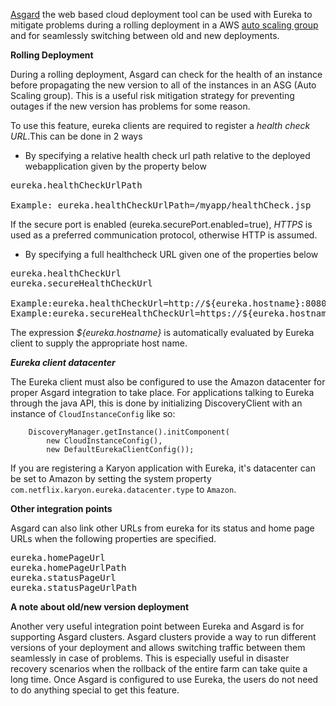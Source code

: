 [Asgard](https://github.com/Netflix/asgard) the web based cloud deployment tool can be used with Eureka to mitigate problems during a rolling deployment in a AWS [auto scaling group](http://aws.amazon.com/autoscaling/) and for seamlessly switching between old and new deployments.

**Rolling Deployment**

During a rolling deployment, Asgard can check for the health of an instance before propagating the new version to all of the instances in an ASG (Auto Scaling group). This is a useful risk mitigation strategy for preventing outages if the new version has problems for some reason. 

To use this feature, eureka clients are required to register a _health check URL_.This can be done in 2 ways

* By specifying a relative health check url path relative to the deployed webapplication given by the property below

<pre>
eureka.healthCheckUrlPath

Example: eureka.healthCheckUrlPath=/myapp/healthCheck.jsp
</pre>

If the secure port is enabled (eureka.securePort.enabled=true), _HTTPS_  is used as a preferred communication protocol, otherwise HTTP is assumed.

* By specifying a full healthcheck URL  given one of the properties below

<pre>
eureka.healthCheckUrl
eureka.secureHealthCheckUrl

Example:eureka.healthCheckUrl=http://${eureka.hostname}:8080/Priam/REST/healthcheck
Example:eureka.secureHealthCheckUrl=https://${eureka.hostname}:8088/Priam/REST/healthcheck
</pre>

The expression _${eureka.hostname}_ is automatically evaluated by Eureka client to supply the appropriate host name.

***Eureka client datacenter***

The Eureka client must also be configured to use the Amazon datacenter for proper Asgard integration to take place.  For applications talking to Eureka through the java API, this is done by initializing DiscoveryClient with an instance of `CloudInstanceConfig` like so:

```
    DiscoveryManager.getInstance().initComponent(
        new CloudInstanceConfig(),
        new DefaultEurekaClientConfig());
```

If you are registering a Karyon application with Eureka, it's datacenter can be set to Amazon by setting the system property `com.netflix.karyon.eureka.datacenter.type` to `Amazon`.

**Other integration points**

Asgard can also link other URLs from eureka for its status and home page URLs when the following properties are specified.

<pre>
eureka.homePageUrl
eureka.homePageUrlPath
eureka.statusPageUrl
eureka.statusPageUrlPath
</pre>

**A note about old/new version deployment**

Another very useful integration point between Eureka and Asgard is for supporting Asgard clusters. Asgard clusters provide a way to run different versions of your deployment and allows switching traffic between them seamlessly in case of problems. This is especially useful in disaster recovery scenarios when the rollback of the entire farm can take quite a long time. Once Asgard is configured to use Eureka, the users do not need to do anything special to get this feature.
